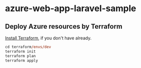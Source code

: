# azure-web-app-laravel-sample

## Deploy Azure resources by Terraform

[Install Terraform](https://learn.hashicorp.com/terraform/azure/install), if you don't have already.

```ps
cd terraform/envs/dev
terraform init
terraform plan
terraform apply
```